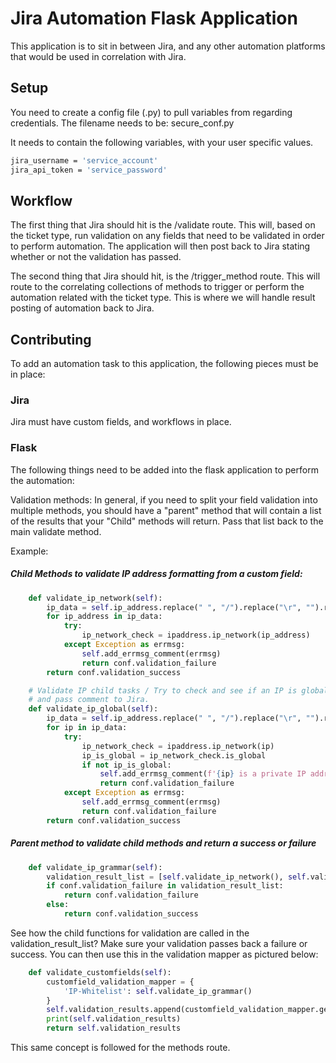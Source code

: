 # Jira Automation Flask Application

This application is to sit in between Jira, and any other automation platforms that would be used in correlation with Jira.

## Setup

You need to create a config file (.py) to pull variables from regarding credentials. The filename needs to be: secure_conf.py

It needs to contain the following variables,  with your user specific values.

```bash
jira_username = 'service_account'
jira_api_token = 'service_password'
```

## Workflow

The first thing that Jira should hit is the /validate route. This will, based on the ticket type, run validation on any fields that need to be validated in order to perform automation. The application will then post back to Jira stating whether or not the validation has passed.

The second thing that Jira should hit, is the /trigger_method route. This will route to the correlating collections of methods to trigger or perform the automation related with the ticket type. This is where we will handle result posting of automation back to Jira.



## Contributing
To add an automation task to this application, the following pieces must be in place:

### Jira
Jira must have custom fields, and workflows in place.

### Flask
The following things need to be added into the flask application to perform the automation:

Validation methods:
In general, if you need to split your field validation into multiple methods, you should have a "parent" method that will contain a list of the results that your "Child" methods will return. Pass that list back to the main validate method.

Example:
##### Child Methods to validate IP address formatting from a custom field:

```python
    def validate_ip_network(self):
        ip_data = self.ip_address.replace(" ", "/").replace("\r", "").replace("//", "/").split('\n')
        for ip_address in ip_data:
            try:
                ip_network_check = ipaddress.ip_network(ip_address)
            except Exception as errmsg:
                self.add_errmsg_comment(errmsg)
                return conf.validation_failure
        return conf.validation_success

    # Validate IP child tasks / Try to check and see if an IP is global. if global, then pass, if not, throw error
    # and pass comment to Jira.
    def validate_ip_global(self):
        ip_data = self.ip_address.replace(" ", "/").replace("\r", "").replace("//", "/").split('\n')
        for ip in ip_data:
            try:
                ip_network_check = ipaddress.ip_network(ip)
                ip_is_global = ip_network_check.is_global
                if not ip_is_global:
                    self.add_errmsg_comment(f'{ip} is a private IP address')
                    return conf.validation_failure
            except Exception as errmsg:
                self.add_errmsg_comment(errmsg)
                return conf.validation_failure
        return conf.validation_success
```

##### Parent method to validate child methods and return a success or failure
```python
    def validate_ip_grammar(self):
        validation_result_list = [self.validate_ip_network(), self.validate_ip_global()]
        if conf.validation_failure in validation_result_list:
            return conf.validation_failure
        else:
            return conf.validation_success
```
See how the child functions for validation are called in the validation_result_list? Make sure your validation passes back a failure or success. You can then use this in the validation mapper as pictured below:

```python
    def validate_customfields(self):
        customfield_validation_mapper = {
            'IP-Whitelist': self.validate_ip_grammar()
        }
        self.validation_results.append(customfield_validation_mapper.get(self.issue_type))
        print(self.validation_results)
        return self.validation_results
```

This same concept is followed for the methods route. 
